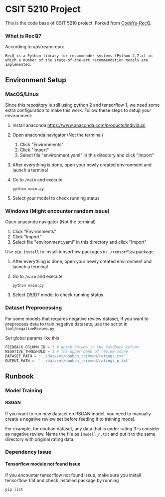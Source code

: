 # CSIT 5210 Project 

This is the code base of CSIT 5210 project. Forked from [CodeYu-RecQ](https://github.com/Coder-Yu/RecQ).  

### What is RecQ? 
According to upstream repo:
```
RecQ is a Python library for recommender systems (Python 2.7.x) in which a number of the state-of-the-art recommendation models are implemented. 
```

## Environment Setup
### MacOS/Linux

Since this repository is still using python 2 and tensorflow 1, we need some extra configuration to make this work. Follow these steps to setup your envirnoment:
1. Install anaconda https://www.anaconda.com/products/individual

2. Open anaconda navigator (Not the terminal)
    1. Click "Environments"
    2. Click "Import"
    3. Select file "environment.yaml" in this directory and click "Import"
    
3. After everything is done, open your newly created environment and launch a terminal

4. Go to `/main` and execute 
    ```
    python main.py
    ```
    
5. Select your model to check running status

### Windows (Might encounter random issue)

Open anaconda navigator (Not the terminal)

1. Click "Environments"
2. Click "Import"
3. Select file "environment.yaml" in this directory and click "Import"

Use `pip install` to install tensorflow packages in `./tensorflow` package. 

1. After everything is done, open your newly created environment and launch a terminal

2. Go to `/main` and execute 

   ```
   python main.py
   ```

3. Select D5/D7 model to check running status


### Dataset Preprocessing
For some models that requires negative review dataset, If you want to preprocess data to train negative datasets, use the script in `tool/negativeReview.py` 

Set global params like this
``` python
FEEDBACK_COLUMN_ID = 2 # Which column is the feedback column
NEGATIVE_THRESHOLD = 3 # The upper-bond of review score
DATASET_PATH = '../dataset/douban_trimmed/ratings.txt'
OUTPUT_PATH =  '../dataset/douban_trimmed/ratings_n.txt'
```

## Runbook
### Model Training
#### RSGAN
If you want to run new dataset on RSGAN model, you need to manually create a negative review set before feeding it to training model. 

For example, for douban dataset, any data that is under rating 3 is consider as negative review. Name the file as `[model]_n.txt` and put it to the same directory with original rating data. 

### Dependency Issue
#### Tensorflow module not found issue
If you encounter tensorflow not found issue, make sure you install tensorflow 1.14 and check installed package by running 
```
pip list 
``` 
